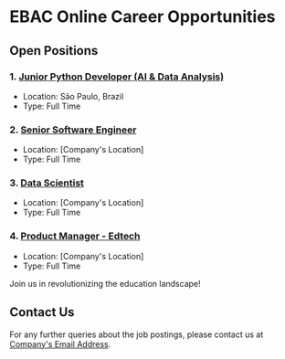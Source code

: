 # EBAC Online Career Opportunities

## Open Positions

### 1. [Junior Python Developer (AI & Data Analysis)](junior-python-developer)

   - Location: São Paulo, Brazil
   - Type: Full Time

### 2. [Senior Software Engineer](junior-python-developer)

   - Location: [Company's Location]
   - Type: Full Time

### 3. [Data Scientist](link-to-job-posting)

   - Location: [Company's Location]
   - Type: Full Time

### 4. [Product Manager - Edtech](junior-python-developer)

   - Location: [Company's Location]
   - Type: Full Time


Join us in revolutionizing the education landscape!

## Contact Us

For any further queries about the job postings, please contact us at [Company's Email Address](email:it@ebac.dev).
